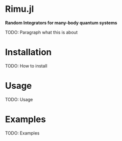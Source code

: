 # Rimu.jl

**Random Integrators for many-body quantum systems**

TODO: Paragraph what this is about

# Installation

TODO: How to install

# Usage

TODO: Usage

# Examples

TODO: Examples
